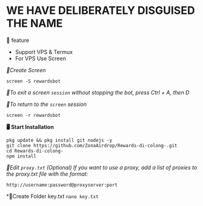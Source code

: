 # WE HAVE DELIBERATELY DISGUISED THE NAME 

📝 feature 
- Support VPS & Termux
- For VPS Use Screen

*🔖Create Screen*

````
screen -S rewardsbot
````
*🔖To exit a screen `session` without stopping the bot, press Ctrl + A, then D*

*🔖To return to the `screen` session*

````
screen -r rewardsbot
````
**🖥️ Start Installation**

````
pkg update && pkg install git nodejs -y
git clone https://github.com/ZonaAirdrop/Rewards-di-colong-.git
cd Rewards-di-colong-
npm install
````
*🔖Edit `proxy.txt` (Optional)
If you want to use a proxy, add a list of proxies to the proxy.txt file with the format:*

````
http://username:password@proxyserver:port
````
*🔖Create Folder key.txt `nano key.txt`
